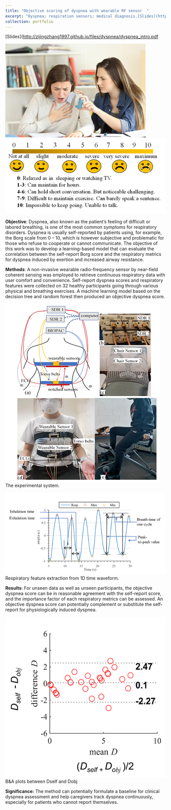 ```yaml
---
title: "Objective scoring of dyspnea with wearable RF sensor  "
excerpt: "Dyspnea; respiration sensors; medical diagnosis.[Slides](http://zijingzhang1997.github.io/files/dyspnea/dyspnea_intro.pdf) <br/><img src='/images/dyspnea/GIF.gif'><br/><img src='/images/dyspnea/pic0.png'>"
collection: portfolio
---
```

[Slides](http://zijingzhang1997.github.io/files/dyspnea/dyspnea_intro.pdf

<img src='/images/dyspnea/pic2.png'>  <br/>
<img src='/images/dyspnea/pic4.png'>  <br/>

**Objective**: Dyspnea, also known as the patient’s feeling of difficult or labored breathing, is one of the most common symptoms for respiratory disorders. Dyspnea is usually self-reported by patients using, for example, the Borg scale from 0 – 10, which is however subjective and problematic for those who refuse to cooperate or cannot communicate. The objective of this work was to develop a learning-based model that can evaluate the correlation between the self-report Borg score and the respiratory metrics for dyspnea induced by exertion and increased airway resistance. 


**Methods**: A non-invasive wearable radio-frequency sensor by near-field coherent sensing was employed to retrieve continuous respiratory data with user comfort and convenience. Self-report dyspnea scores and respiratory features were collected on 32 healthy participants going through various physical and breathing exercises. A machine learning model based on the decision tree and random forest then produced an objective dyspnea score.

<img src='/images/dyspnea/pic1.png'>  <br/>
The experimental system.

<img src='/images/dyspnea/pic3.png'>  <br/>
Respiratory feature extraction from 1D time waveform.


**Results**: For unseen data as well as unseen participants, the objective dyspnea score can be in reasonable agreement with the self-report score, and the importance factor of each respiratory metrics can be assessed.  An objective dyspnea score can potentially complement or substitute the self-report for physiologically induced dyspnea. 

<img src='/images/dyspnea/pic5.png'>  <br/>
B&A plots between Dself  and Dobj


**Significance:** The method can potentially formulate a baseline for clinical dyspnea assessment and help caregivers track dyspnea continuously, especially for patients who cannot report themselves.